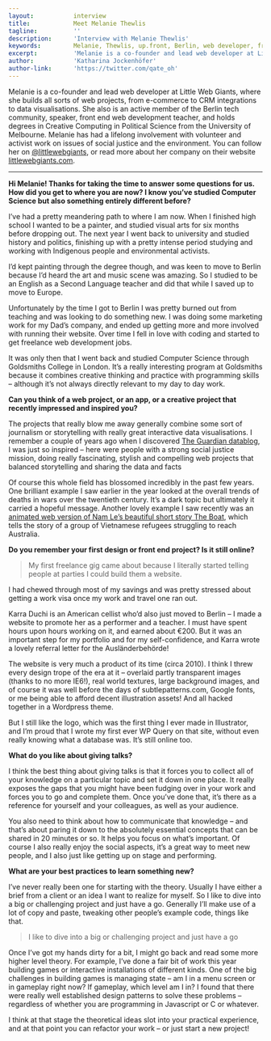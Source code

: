 ```yaml
---
layout:           interview
title:            Meet Melanie Thewlis
tagline:          ''
description:      'Interview with Melanie Thewlis'
keywords:         Melanie, Thewlis, up.front, Berlin, web developer, freelance
excerpt:          'Melanie is a co-founder and lead web developer at Little Web Giants, and is experienced in building all sorts of web projects, from e-commerce to CRM integrations to data visualisations. She is an active member of the Berlin tech community, speaker, front end web development teacher, and holds degrees in Creative Computing in Political Science from the University of Melbourne. Melanie has had a lifelong involvement with volunteer and activist work on issues of social justice and the environment.'
author:           'Katharina Jockenhöfer'
author-link:      'https://twitter.com/qate_oh'
---
```


Melanie is a co-founder and lead web developer at Little Web Giants, where she builds all sorts of web projects, from e-commerce to CRM integrations to data visualisations. She also is an active member of the Berlin tech community, speaker, front end web development teacher, and holds degrees in Creative Computing in Political Science from the University of Melbourne. Melanie has had a lifelong involvement with volunteer and activist work on issues of social justice and the environment. You can follow her on [@littlewebgiants](http://twitter.com/littlewebgiants), or read more about her company on their website [littlewebgiants.com](http://littlewebgiants.com).

<hr>

__Hi Melanie! Thanks for taking the time to answer some questions for us. How did you get to where you are now? I know you’ve studied Computer Science but also something entirely different before?__

I’ve had a pretty meandering path to where I am now. When I finished high school I wanted to be a painter, and studied visual arts for six months before dropping out. The next year I went back to university and studied history and politics, finishing up with a pretty intense period studying and working with Indigenous people and environmental activists.

I’d kept painting through the degree though, and was keen to move to Berlin because I’d heard the art and music scene was amazing. So I studied to be an English as a Second Language teacher and did that while I saved up to move to Europe.

Unfortunately by the time I got to Berlin I was pretty burned out from teaching and was looking to do something new. I was doing some marketing work for my Dad’s company, and ended up getting more and more involved with running their website. Over time I fell in love with coding and started to get freelance web development jobs.

It was only then that I went back and studied Computer Science through Goldsmiths College in London. It’s a really interesting program at Goldsmiths because it combines creative thinking and practice with programming skills – although it’s not always directly relevant to my day to day work.

__Can you think of a web project, or an app, or a creative project that recently impressed and inspired you?__

The projects that really blow me away generally combine some sort of journalism or storytelling with really great interactive data visualisations. I remember a couple of years ago when I discovered [The Guardian datablog](http://www.theguardian.com/data), I was just so inspired – here were people with a strong social justice mission, doing really fascinating, stylish and compelling web projects that balanced storytelling and sharing the data and facts

Of course this whole field has blossomed incredibly in the past few years. One brilliant example I saw earlier in the year looked at the overall trends of deaths in wars over the twentieth century. It’s a dark topic but ultimately it carried a hopeful message.
Another lovely example I saw recently was an [animated web version of Nam Le’s beautiful short story The Boat](http://www.sbs.com.au/theboat/), which tells the story of a group of Vietnamese refugees struggling to reach Australia.

__Do you remember your first design or front end project? Is it still online?__

> My first freelance gig came about because I literally started telling people at parties I could build them a website.

I had chewed through most of my savings and was pretty stressed about getting a work visa once my work and travel one ran out.

Karra Duchi is an American cellist who’d also just moved to Berlin – I made a website to promote her as a performer and a teacher. I must have spent hours upon hours working on it, and earned about €200. But it was an important step for my portfolio and for my self-confidence, and Karra wrote a lovely referral letter for the Ausländerbehörde!

The website is very much a product of its time (circa 2010). I think I threw every design trope of the era at it – overlaid partly transparent images (thanks to no more IE6!), real world textures, large background images, and of course it was well before the days of subtlepatterns.com, Google fonts, or me being able to afford decent illustration assets! And all hacked together in a Wordpress theme.

But I still like the logo, which was the first thing I ever made in Illustrator, and I’m proud that I wrote my first ever WP Query on that site, without even really knowing what a database was. It’s still online too.

__What do you like about giving talks?__

I think the best thing about giving talks is that it forces you to collect all of your knowledge on a particular topic and set it down in one place. It really exposes the gaps that you might have been fudging over in your work and forces you to go and complete them. Once you’ve done that, it’s there as a reference for yourself and your colleagues, as well as your audience.

You also need to think about how to communicate that knowledge – and that’s about paring it down to the absolutely essential concepts that can be shared in 20 minutes or so. It helps you focus on what’s important.
Of course I also really enjoy the social aspects, it’s a great way to meet new people, and I also just like getting up on stage and performing.

__What are your best practices to learn something new?__

I’ve never really been one for starting with the theory. Usually I have either a brief from a client or an idea I want to realize for myself. So I like to dive into a big or challenging project and just have a go. Generally I’ll make use of a lot of copy and paste, tweaking other people’s example code, things like that.

> I like to dive into a big or challenging project and just have a go

Once I’ve got my hands dirty for a bit, I might go back and read some more higher level theory. For example, I’ve done a fair bit of work this year building games or interactive installations of different kinds. One of the big challenges in building games is managing state – am I in a menu screen or in gameplay right now? If gameplay, which level am I in? I found that there were really well established design patterns to solve these problems – regardless of whether you are programming in Javascript or C or whatever.

I think at that stage the theoretical ideas slot into your practical experience, and at that point you can refactor your work – or just start a new project!
